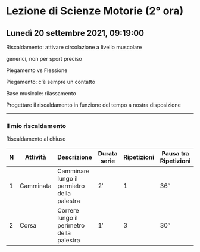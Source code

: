# Lezione di Scienze Motorie (2° ora) 
## Lunedì 20 settembre 2021, 09:19:00

Riscaldamento: attivare circolazione a livello muscolare

generici, non per sport preciso


Piegamento vs Flessione


Piegamento: c'è sempre un contatto


Base musicale: rilassamento


Progettare il riscaldamento in funzione del tempo a nostra disposizione 

---
### Il mio riscaldamento
Riscaldamento al chiuso

|N|Attività|Descrizione|Durata serie|Ripetizioni|Pausa tra Ripetizioni|Musica|
|---|---|---|---|---|---|---|
|$1$|Camminata|Camminare lungo il permietro della palestra|$2'$|$1$|$36''$|_Fly me to the moon_, Frank Sinatra|
|$2$|Corsa|Correre lungo il perimetro della palestra|$1'$|$3$|$30''$|
<!--stackedit_data:
eyJoaXN0b3J5IjpbMTU3Njk3NTE3NF19
-->